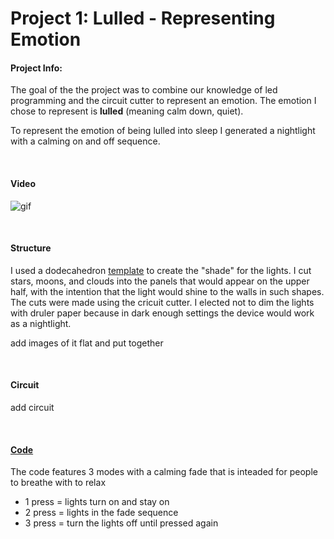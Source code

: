 # Project 1: Lulled - Representing Emotion

#### Project Info:
The goal of the the project was to combine our knowledge of led programming and the circuit cutter to represent an emotion. The emotion I chose to represent is **lulled** (meaning calm down, quiet). 

To represent the emotion of being lulled into sleep I generated a nightlight with a calming on and off sequence.

<br>

#### Video
![gif](Projects/Project1/media/videos/finalMovie.gif)

<br>

#### Structure
I used a dodecahedron [template](https://www.templatemaker.nl/en/#section-platonic-solids) to create the "shade" for the lights. I cut stars, moons, and clouds into the panels that would appear on the upper half, with the intention that the light would shine to the walls in such shapes. The cuts were made using the cricuit cutter. I elected not to dim the lights with druler paper because in dark enough settings the device would work as a nightlight. 

add images of it flat and put together

<br>

#### Circuit

add circuit

<br>

#### [Code](code/project1/project1.ino)
The code features 3 modes with a calming fade that is inteaded for people to breathe with to relax
- 1 press = lights turn on and stay on
- 2 press = lights in the fade sequence
- 3 press = turn the lights off until pressed again


